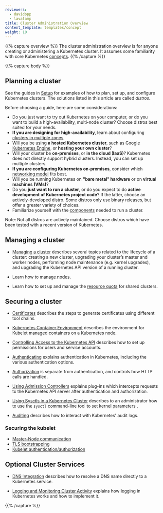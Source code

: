```yaml
---
reviewers:
  - davidopp
  - lavalamp
title: Cluster Administration Overview
content_template: templates/concept
weight: 10
---
```


{{% capture overview %}} The cluster administration overview is for anyone
creating or administering a Kubernetes cluster. It assumes some familiarity with
core Kubernetes [concepts](/docs/concepts/). {{% /capture %}}

{{% capture body %}}

## Planning a cluster

See the guides in [Setup](/docs/setup/) for examples of how to plan, set up, and
configure Kubernetes clusters. The solutions listed in this article are called
_distros_.

Before choosing a guide, here are some considerations:

- Do you just want to try out Kubernetes on your computer, or do you want to
  build a high-availability, multi-node cluster? Choose distros best suited for
  your needs.
- **If you are designing for high-availability**, learn about configuring
  [clusters in multiple zones](/docs/concepts/cluster-administration/federation/).
- Will you be using **a hosted Kubernetes cluster**, such as
  [Google Kubernetes Engine](https://cloud.google.com/kubernetes-engine/), or
  **hosting your own cluster**?
- Will your cluster be **on-premises**, or **in the cloud (IaaS)**? Kubernetes
  does not directly support hybrid clusters. Instead, you can set up multiple
  clusters.
- **If you are configuring Kubernetes on-premises**, consider which
  [networking model](/docs/concepts/cluster-administration/networking/) fits
  best.
- Will you be running Kubernetes on **"bare metal" hardware** or on **virtual
  machines (VMs)**?
- Do you **just want to run a cluster**, or do you expect to do **active
  development of Kubernetes project code**? If the latter, choose an
  actively-developed distro. Some distros only use binary releases, but offer a
  greater variety of choices.
- Familiarize yourself with the [components](/docs/admin/cluster-components/)
  needed to run a cluster.

Note: Not all distros are actively maintained. Choose distros which have been
tested with a recent version of Kubernetes.

## Managing a cluster

- [Managing a cluster](/docs/tasks/administer-cluster/cluster-management/)
  describes several topics related to the lifecycle of a cluster: creating a new
  cluster, upgrading your cluster’s master and worker nodes, performing node
  maintenance (e.g. kernel upgrades), and upgrading the Kubernetes API version
  of a running cluster.

- Learn how to [manage nodes](/docs/concepts/nodes/node/).

- Learn how to set up and manage the
  [resource quota](/docs/concepts/policy/resource-quotas/) for shared clusters.

## Securing a cluster

- [Certificates](/docs/concepts/cluster-administration/certificates/) describes
  the steps to generate certificates using different tool chains.

- [Kubernetes Container Environment](/docs/concepts/containers/container-environment/)
  describes the environment for Kubelet managed containers on a Kubernetes node.

- [Controlling Access to the Kubernetes API](/docs/reference/access-authn-authz/controlling-access/)
  describes how to set up permissions for users and service accounts.

- [Authenticating](/docs/reference/access-authn-authz/authentication/) explains
  authentication in Kubernetes, including the various authentication options.

- [Authorization](/docs/reference/access-authn-authz/authorization/) is separate
  from authentication, and controls how HTTP calls are handled.

- [Using Admission Controllers](/docs/reference/access-authn-authz/admission-controllers/)
  explains plug-ins which intercepts requests to the Kubernetes API server after
  authentication and authorization.

- [Using Sysctls in a Kubernetes Cluster](/docs/concepts/cluster-administration/sysctl-cluster/)
  describes to an administrator how to use the `sysctl` command-line tool to set
  kernel parameters .

- [Auditing](/docs/tasks/debug-application-cluster/audit/) describes how to
  interact with Kubernetes' audit logs.

### Securing the kubelet

- [Master-Node communication](/docs/concepts/architecture/master-node-communication/)
- [TLS bootstrapping](/docs/reference/command-line-tools-reference/kubelet-tls-bootstrapping/)
- [Kubelet authentication/authorization](/docs/admin/kubelet-authentication-authorization/)

## Optional Cluster Services

- [DNS Integration](/docs/concepts/services-networking/dns-pod-service/)
  describes how to resolve a DNS name directly to a Kubernetes service.

- [Logging and Monitoring Cluster Activity](/docs/concepts/cluster-administration/logging/)
  explains how logging in Kubernetes works and how to implement it.

{{% /capture %}}
